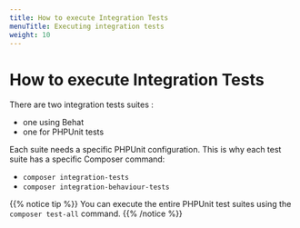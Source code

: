 ```yaml
---
title: How to execute Integration Tests
menuTitle: Executing integration tests
weight: 10
---
```


# How to execute Integration Tests

There are two integration tests suites : 

* one using Behat
* one for PHPUnit tests

Each suite needs a specific PHPUnit configuration. This is why each test suite has a specific Composer command:

* `composer integration-tests`
* `composer integration-behaviour-tests`

{{% notice tip %}}
You can execute the entire PHPUnit test suites using the `composer test-all` command.
{{% /notice %}}